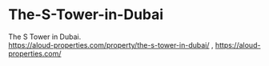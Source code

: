 # The-S-Tower-in-Dubai
The S Tower in Dubai.   
https://aloud-properties.com/property/the-s-tower-in-dubai/
,
https://aloud-properties.com/

